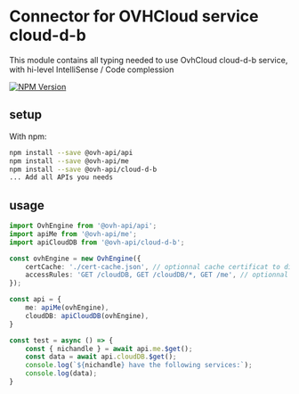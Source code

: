 # Connector for OVHCloud service cloud-d-b

This module contains all typing needed to use OvhCloud cloud-d-b service, with hi-level IntelliSense / Code complession

[![NPM Version](https://img.shields.io/npm/v/@ovh-api/cloud-d-b.svg?style=flat)](https://www.npmjs.org/package/@ovh-api/cloud-d-b)

## setup

With npm:
````bash
npm install --save @ovh-api/api
npm install --save @ovh-api/me
npm install --save @ovh-api/cloud-d-b
... Add all APIs you needs
````

## usage

````typescript
import OvhEngine from '@ovh-api/api';
import apiMe from '@ovh-api/me';
import apiCloudDB from '@ovh-api/cloud-d-b';

const ovhEngine = new OvhEngine({ 
    certCache: './cert-cache.json', // optionnal cache certificat to disk
    accessRules: 'GET /cloudDB, GET /cloudDB/*, GET /me', // optionnal limit the requested privileges.
});

const api = {
    me: apiMe(ovhEngine),
    cloudDB: apiCloudDB(ovhEngine),
}

const test = async () => {
    const { nichandle } = await api.me.$get();
    const data = await api.cloudDB.$get();
    console.log(`${nichandle} have the following services:`);
    console.log(data);
}

````